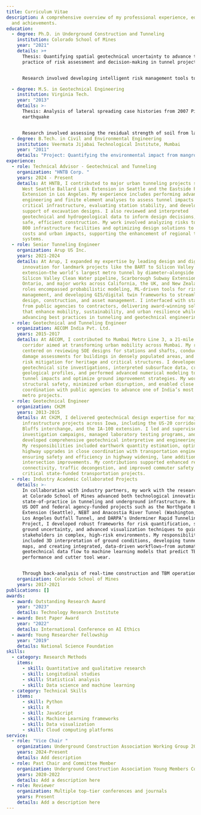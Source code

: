 ```yaml
---
title: Curriculum Vitae
description: A comprehensive overview of my professional experience, education,
  and achievements.
education:
  - degree: Ph.D. in Underground Construction and Tunneling
    institution: Colorado School of Mines
    year: "2021"
    details: >+
      Thesis: Quantifying spatial geotechnical uncertainty to advance the
      practice of risk assessment and decision-making in tunnel projects.


      Research involved developing intelligent risk management tools to improve knowledge of tunnel excavation environment and optimize decision-making for tunnel risk mitigation strategies.

  - degree: M.S. in Geotechnical Engineering
    institution: Virginia Tech.
    year: "2013"
    details: >-
      Thesis: Analysis of lateral spreading case histories from 2007 Pisco, Peru
      earthquake


      Research involved assessing the residual strength of soil from lateral spreading and strategies to enhance resilience against similar geotechnical hazards.
  - degree: B.Tech. in Civil and Environmental Engineering
    institution: Veermata Jijabai Technological Institute, Mumbai
    year: "2011"
    details: "Project: Quantifying the environmental impact from mangroves"
experience:
  - role: Technical Advisor - Geotechnical and Tunneling
    organization: "HNTB Corp. "
    years: 2024 - Present
    details: At HNTB, I contributed to major urban tunneling projects such as the
      West Seattle Ballard Link Extension in Seattle and the Eastside Phase 2
      Extension in Los Angeles. My experience includes performing advanced
      engineering and finite element analyses to assess tunnel impacts on
      critical infrastructure, evaluating station stability, and developing
      support of excavation designs. I also reviewed and interpreted
      geotechnical and hydrogeological data to inform design decisions, ensuring
      safe, efficient construction. My work involved analyzing risks to nearly
      800 infrastructure facilities and optimizing design solutions to minimize
      costs and urban impacts, supporting the enhancement of regional transit
      systems.
  - role: Senior Tunneling Engineer
    organization: Arup US Inc.
    years: 2021-2024
    details: At Arup, I expanded my expertise by leading design and digital
      innovation for landmark projects like the BART to Silicon Valley
      extension—the world’s largest metro tunnel by diameter—alongside the
      Silicon Valley Clean Water pipeline, Scarborough Subway Extension in
      Ontario, and major works across California, the UK, and New Zealand. My
      roles encompassed probabilistic modeling, ML-driven tools for risk
      management, and developing GIS/digital twin frameworks to streamline
      design, construction, and asset management. I interfaced with stakeholders
      from public agencies to contractors, delivering award-winning solutions
      that enhance mobility, sustainability, and urban resilience while
      advancing best practices in tunneling and geotechnical engineering.
  - role: Geotechnical and Tunneling Engineer
    organization: AECOM India Pvt. Ltd.
    years: 2015-2017
    details: At AECOM, I contributed to Mumbai Metro Line 3, a 21-mile underground
      corridor aimed at transforming urban mobility across Mumbai. My role
      centered on reviewing SOE designs for stations and shafts, conducting
      damage assessments for buildings in densely populated areas, and devising
      risk mitigation for heritage and critical structures. I developed
      geotechnical site investigations, interpreted subsurface data, created
      geological profiles, and performed advanced numerical modeling to assess
      tunnel impacts and optimize ground improvement strategies. My work ensured
      structural safety, minimized urban disruption, and enabled close
      coordination with public agencies to advance one of India’s most complex
      metro projects.
  - role: Geotechnical Engineer
    organization: CH2M
    years: 2013-2015
    details: At CH2M, I delivered geotechnical design expertise for major highway
      infrastructure projects across Iowa, including the US-20 corridor, Council
      Bluffs interchange, and the IA-100 extension. I led and supervised site
      investigation campaigns, managed laboratory testing programs, and
      developed comprehensive geotechnical interpretive and engineering reports.
      My responsibilities included earthwork quantity estimation, optimizing
      highway upgrades in close coordination with transportation engineers, and
      ensuring safety and efficiency in highway widening, lane additions, and
      intersection improvements. My contributions supported enhanced regional
      connectivity, traffic decongestion, and improved commuter safety for
      critical state-funded transportation projects.
  - role: Industry Academic Collaborated Projects
    details: >-
      In collaboration with industry partners, my work with the research group
      at Colorado School of Mines advanced both technological innovation and the
      state-of-practice in tunneling and underground infrastructure. Building on
      US DOT and federal agency-funded projects such as the Northgate Link
      Extension (Seattle), NEBT and Anacostia River Tunnel (Washington, D.C.),
      Los Angeles Outfall Tunnel, and DARPA’s Underminer Rapid Tunneling
      Project, I developed robust frameworks for risk quantification, spatial
      ground uncertainty, and advanced visualization techniques to guide
      stakeholders in complex, high-risk environments. My responsibilities
      included 3D interpretation of ground conditions, developing tunnel risk
      maps, and creating integrated, data-driven workflows—from automating
      geotechnical data flow to machine learning models that predict TBM
      performance and cutter tool wear.


      Through back-analysis of real-time construction and TBM operational data, I helped validate design assumptions and inform construction decision-making, ensuring proactive risk mitigation. My digital innovation work encompassed developing methodologies for integrating geostatistical predictions and geotechnical risk visualization into project planning, and designing site investigation strategies optimized for uncertainty and value. This collaboration not only delivered cutting-edge technical solutions to major infrastructure challenges, but also fostered vital knowledge transfer between academia and the tunneling industry, accelerating the application of research to real-world engineering practice.
    organization: Colorado School of Mines
    years: 2017-2021
publications: []
awards:
  - award: Outstanding Research Award
    year: "2023"
    details: Technology Research Institute
  - award: Best Paper Award
    year: "2022"
    details: International Conference on AI Ethics
  - award: Young Researcher Fellowship
    year: "2019"
    details: National Science Foundation
skills:
  - category: Research Methods
    items:
      - skill: Quantitative and qualitative research
      - skill: Longitudinal studies
      - skill: Statistical analysis
      - skill: Data science and machine learning
  - category: Technical Skills
    items:
      - skill: Python
      - skill: R
      - skill: JavaScript
      - skill: Machine Learning frameworks
      - skill: Data visualization
      - skill: Cloud computing platforms
service:
  - role: "Vice Chair "
    organization: Underground Construction Association Working Group 20
    years: 2024-Present
    details: Add description
  - role: Past Chair and Committee Member
    organization: Underground Construction Association Young Members Committee
    years: 2020-2022
    details: Add a description here
  - role: Reviewer
    organization: Multiple top-tier conferences and journals
    years: Present
    details: Add a description here
---
```

